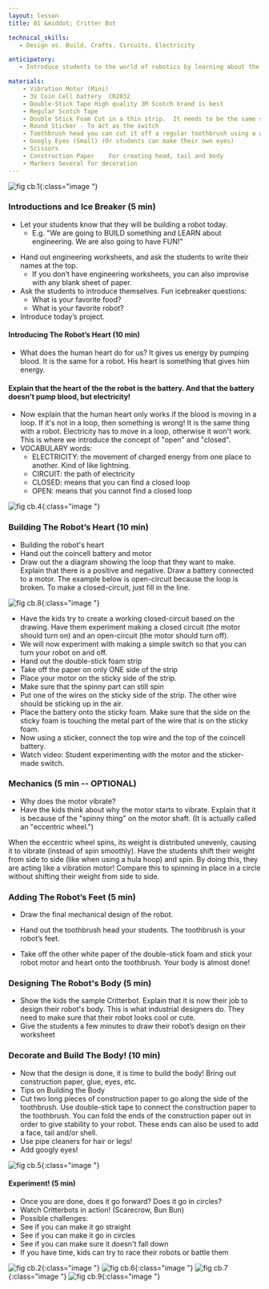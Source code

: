 ```yaml
---
layout: lesson
title: 01 &middot; Critter Bot

technical_skills:
   - Design vs. Build, Crafts, Circuits, Electricity

anticipatory:
   - Introduce students to the world of robotics by learning about the "heart" and "body" of robots while building a cute little critter robot!

materials:
    - Vibration Motor (Mini)
    - 3V Coin Cell battery	CR2032
    - Double-Stick Tape High quality 3M Scotch brand is best
    - Regular Scotch Tape
    - Double Stick Foam Cut in a thin strip.  It needs to be the same size as the toothbrush head
    - Round Sticker - To act as the switch
    - Toothbrush head you can cut it off a regular toothbrush using a wire cutter or thick shears
    - Googly Eyes (Small) (Or students can make their own eyes)
    - Scissors
    - Construction Paper	For creating head, tail and body
    - Markers Several for decoration
---
```

![fig cb.1](image1.png){:class="image "}

### Introductions and Ice Breaker (5 min)
- Let your students know that they will be building a robot today.  
   * E.g. "We are going to BUILD something and LEARN about engineering.  We are also going to have FUN!"
* Hand out engineering worksheets, and ask the students to write their names at the top.
   * If you don’t have engineering worksheets, you can also improvise with any blank sheet of paper.
* Ask the students to introduce themselves.  Fun icebreaker questions:
   * What is your favorite food?
   * What is your favorite robot?  
* Introduce today’s project.

#### Introducing The Robot’s Heart (10 min)
* What does the human heart do for us?  It gives us energy by pumping blood.  It is the same for a robot.  His heart is something that gives him energy.  

#### Explain that the heart of the the robot is the battery.  And that the battery doesn't pump blood, but electricity!
* Now explain that the human heart only works if the blood is moving in a loop.  If it's not in a loop, then something is wrong!  It is the same thing with a robot.  Electricity has to move in a loop, otherwise it won't work.  This is where we introduce the concept of "open" and "closed".  
* VOCABULARY words:
   * ELECTRICITY: the movement of charged energy from one place to another.  Kind of like lightning.
   * CIRCUIT: the path of electricity
   * CLOSED: means that you can find a closed loop 
   * OPEN: means that you cannot find a closed loop

![fig cb.4](image4.jpg){:class="image "}

### Building The Robot’s Heart (10 min)
   * Building the robot's heart
   * Hand out the coincell battery and motor
   * Draw out the a diagram showing the loop that they want to make.  Explain that there is a positive and negative.  Draw a battery connected to a motor.  The example below is open-circuit because the loop is broken.  To make a closed-circuit, just fill in the line.

![fig cb.8](image8.jpg){:class="image "}

   * Have the kids try to create a working closed-circuit based on the drawing.  Have them experiment making a closed circuit (the motor should turn on) and an open-circuit (the motor should turn off).
   * We will now experiment with making a simple switch so that you can turn your robot on and off.
   * Hand out the double-stick foam strip
   * Take off the paper on only ONE side of the strip
   * Place your motor on the sticky side of the strip.  
   * Make sure that the spinny part can still spin
   * Put one of the wires on the sticky side of the strip.  The other wire should be sticking up in the air.
   * Place the battery onto the sticky foam.  Make sure that the side on the sticky foam is touching the metal part of the wire that is on the sticky foam.
   * Now using a sticker, connect the top wire and the top of the coincell battery.  
   * Watch video: Student experimenting with the motor and the sticker-made switch.

### Mechanics (5 min -- OPTIONAL)
   * Why does the motor vibrate?
   * Have the kids think about why the motor starts to vibrate.  Explain that it is because of the "spinny thing" on the motor shaft.  (It is actually called an "eccentric wheel.")  


When the eccentric wheel spins, its weight is distributed unevenly, causing it to vibrate (instead of spin smoothly).  Have the students shift their weight from side to side (like when using a hula hoop) and spin.  By doing this, they are acting like a vibration motor!  Compare this to spinning in place in a circle without shifting their weight from side to side.

### Adding The Robot’s Feet (5 min)
   * Draw the final mechanical design of the robot.

   * Hand out the toothbrush head your students.  The toothbrush is your robot’s feet.
   * Take off the other white paper of the double-stick foam and stick your robot motor and heart onto the toothbrush.  Your body is almost done!

### Designing The Robot's Body (5 min)
   * Show the kids the sample Critterbot.  Explain that it is now their job to design their robot's body.  This is what industrial designers do.  They need to make sure that their robot looks cool or cute. 
   * Give the students a few minutes to draw their robot’s design on their worksheet

### Decorate and Build The Body! (10 min)
   * Now that the design is done, it is time to build the body!  Bring out construction paper, glue, eyes, etc.
   * Tips on Building the Body
   * Cut two long pieces of construction paper to go along the side of the toothbrush.  Use double-stick tape to connect the construction paper to the toothbrush.  You can fold the ends of the construction paper out in order to give stability to your robot.  These ends can also be used to add a face, tail and/or shell.
   * Use pipe cleaners for hair or legs!
   * Add googly eyes!

![fig cb.5](image5.jpg){:class="image "}

#### Experiment! (5 min)
   * Once you are done, does it go forward?  Does it go in circles?  
   * Watch Critterbots in action! (Scarecrow, Bun Bun)
   * Possible challenges:
   * See if you can make it go straight
   * See if you can make it go in circles
   * See if you can make sure it doesn't fall down
   * If you have time, kids can try to race their robots or battle them

![fig cb.2](image2.jpg){:class="image "}
![fig cb.6](image6.jpg){:class="image "}
![fig cb.7](image7.jpg){:class="image "}
![fig cb.9](image9.jpg){:class="image "}